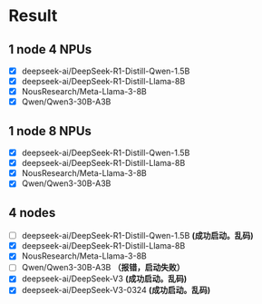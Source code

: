 # Result

## 1 node 4 NPUs
* [x] deepseek-ai/DeepSeek-R1-Distill-Qwen-1.5B
* [x] deepseek-ai/DeepSeek-R1-Distill-Llama-8B
* [x] NousResearch/Meta-Llama-3-8B
* [x] Qwen/Qwen3-30B-A3B

## 1 node 8 NPUs
* [x] deepseek-ai/DeepSeek-R1-Distill-Qwen-1.5B
* [x] deepseek-ai/DeepSeek-R1-Distill-Llama-8B
* [x] NousResearch/Meta-Llama-3-8B
* [x] Qwen/Qwen3-30B-A3B

## 4 nodes
* [ ] deepseek-ai/DeepSeek-R1-Distill-Qwen-1.5B **(成功启动。乱码)**
* [x] deepseek-ai/DeepSeek-R1-Distill-Llama-8B
* [x] NousResearch/Meta-Llama-3-8B
* [ ] Qwen/Qwen3-30B-A3B **（报错，启动失败）**
* [x] deepseek-ai/DeepSeek-V3 **(成功启动。乱码)**
* [x] deepseek-ai/DeepSeek-V3-0324 **(成功启动。乱码)**
